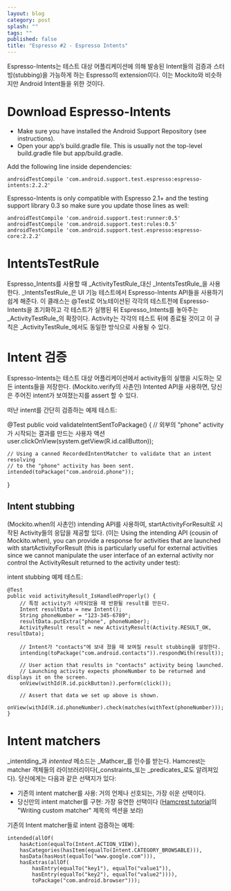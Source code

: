 ```yaml
---
layout: blog
category: post
splash: ""
tags: ""
published: false
title: "Espresso #2 - Espresso Intents"
---
```


Espresso-Intents는 테스트 대상 어플리케이션에 의해 발송된 Intent들의 검증과 스터빙(stubbing)을 가능하게 하는 Espresso의 extension이다. 이는 Mockito와 비슷하지만 Android Intent들을 위한 것이다.

# Download Espresso-Intents

* Make sure you have installed the Android Support Repository (see instructions).
* Open your app’s build.gradle file. This is usually not the top-level build.gradle file but app/build.gradle.

Add the following line inside dependencies:

    androidTestCompile 'com.android.support.test.espresso:espresso-intents:2.2.2'

Espresso-Intents is only compatible with Espresso 2.1+ and the testing support library 0.3 so make sure you update those lines as well:

    androidTestCompile 'com.android.support.test:runner:0.5'
    androidTestCompile 'com.android.support.test:rules:0.5'
    androidTestCompile 'com.android.support.test.espresso:espresso-core:2.2.2'

# IntentsTestRule
Espresso_Intents를 사용할 때 _ActivityTestRule_대신 _IntentsTestRule_을 사용한다. _IntentsTestRule_은 UI 기능 테스트에서 Espresso-Intents API들을 사용하기 쉽게 해준다. 이 클래스는 @Test로 어노테이션된 각각의 테스트전에 Espresso-Intents을 초기화하고 각 테스트가 실행된 뒤 Espresso_Intents를 놓아주는 _ActivityTestRule_의 확장이다. Activity는 각각의 테스트 뒤에 종료될 것이고 이 규칙은 _ActivityTestRule_에서도 동일한 방식으로 사용될 수 있다.

# Intent 검증

Espresso-Intents는 테스트 대상 어플리케이션에서 activity들의 실행을 시도하는 모든 intents들을 저장한다. (Mockito.verify의 사촌인) Intented API을 사용하면, 당신은 주어진 intent가 보여졌는지를 assert 할 수 있다.

떠난 intent를 간단히 검증하는 예제 테스트:

@Test
public void validateIntentSentToPackage() {
    // 외부의 "phone" activity가 시작되는 결과를 만드는 사용자 액션
    user.clickOnView(system.getView(R.id.callButton));

    // Using a canned RecordedIntentMatcher to validate that an intent resolving
    // to the "phone" activity has been sent.
    intended(toPackage("com.android.phone"));
}

## Intent stubbing

(Mockito.when의 사촌인) intending API를 사용하여, startActivityForResult로 시작된 Activity들의 응답을 제공할 있다. (이는 
Using the intending API (cousin of Mockito.when), you can provide a response for activities that are launched with startActivityForResult (this is particularly useful for external activities since we cannot manipulate the user interface of an external activity nor control the ActivityResult returned to the activity under test):

intent stubbing 예제 테스트:

    @Test
    public void activityResult_IsHandledProperly() {
        // 특정 activity가 시작되었을 때 반환될 result를 만든다.
        Intent resultData = new Intent();
        String phoneNumber = "123-345-6789";
        resultData.putExtra("phone", phoneNumber);
        ActivityResult result = new ActivityResult(Activity.RESULT_OK, resultData);

        // Intent가 "contacts"에 보내 졌을 때 보여질 result stubbing을 설정한다.
        intending(toPackage("com.android.contacts")).respondWith(result));

        // User action that results in "contacts" activity being launched.
        // Launching activity expects phoneNumber to be returned and displays it on the screen.
        onView(withId(R.id.pickButton)).perform(click());

        // Assert that data we set up above is shown.
        onView(withId(R.id.phoneNumber).check(matches(withText(phoneNumber)));
    }

# Intent matchers

_intentding_과 _intented_ 메소드는 _Mathcer<Intent>_를 인수를 받는다. Hamcrest는 matcher 객체들의 라이브러리이다(_constraints_또는 _predicates_로도 알려져있다). 당신에게는 다음과 같은 선택지가 있다:

* 기존의 intent matcher를 사용: 거의 언제나 선호되는, 가장 쉬운 선택이다.
* 당신만의 intent matcher를 구현: 가장 유연한 선택이다 ([Hamcrest tutorial](https://code.google.com/archive/p/hamcrest/wikis/Tutorial.wiki)의 "Writing custom matcher" 제목의 섹션을 보라)

기존의 Intent matcher들로 intent 검증하는 예제:

    intended(allOf(
        hasAction(equalTo(Intent.ACTION_VIEW)),
        hasCategories(hasItem(equalTo(Intent.CATEGORY_BROWSABLE))),
        hasData(hasHost(equalTo("www.google.com"))),
        hasExtras(allOf(
            hasEntry(equalTo("key1"), equalTo("value1")),
            hasEntry(equalTo("key2"), equalTo("value2")))),
            toPackage("com.android.browser")));